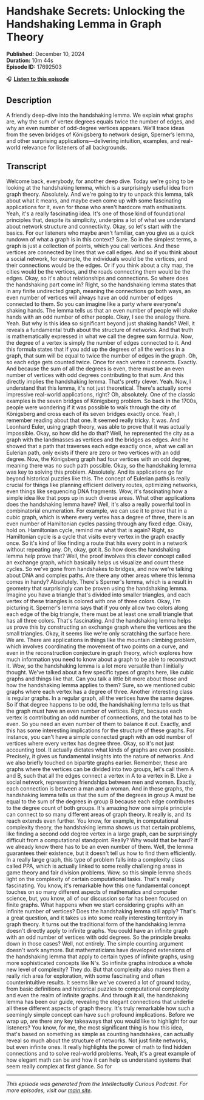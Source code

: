 # Handshake Secrets: Unlocking the Handshaking Lemma in Graph Theory

**Published:** December 10, 2024  
**Duration:** 10m 44s  
**Episode ID:** 17692503

🎧 **[Listen to this episode](https://intellectuallycurious.buzzsprout.com/2529712/episodes/17692503-handshake-secrets-unlocking-the-handshaking-lemma-in-graph-theory)**

## Description

A friendly deep-dive into the handshaking lemma. We explain what graphs are, why the sum of vertex degrees equals twice the number of edges, and why an even number of odd-degree vertices appears. We’ll trace ideas from the seven bridges of Königsberg to network design, Sperner’s lemma, and other surprising applications—delivering intuition, examples, and real-world relevance for listeners of all backgrounds.

## Transcript

Welcome back, everybody, for another deep dive. Today we're going to be looking at the handshaking lemma, which is a surprisingly useful idea from graph theory. Absolutely. And we're going to try to unpack this lemma, talk about what it means, and maybe even come up with some fascinating applications for it, even for those who aren't hardcore math enthusiasts. Yeah, it's a really fascinating idea. It's one of those kind of foundational principles that, despite its simplicity, underpins a lot of what we understand about network structure and connectivity. Okay, so let's start with the basics. For our listeners who maybe aren't familiar, can you give us a quick rundown of what a graph is in this context? Sure. So in the simplest terms, a graph is just a collection of points, which you call vertices. And these vertices are connected by lines that we call edges. And so if you think about a social network, for example, the individuals would be the vertices, and their connections would be the edges. Or if you think about a city map, the cities would be the vertices, and the roads connecting them would be the edges. Okay, so it's about relationships and connections. So where does the handshaking part come in? Right, so the handshaking lemma states that in any finite undirected graph, meaning the connections go both ways, an even number of vertices will always have an odd number of edges connected to them. So you can imagine like a party where everyone's shaking hands. The lemma tells us that an even number of people will shake hands with an odd number of other people. Okay, I see the analogy there. Yeah. But why is this idea so significant beyond just shaking hands? Well, it reveals a fundamental truth about the structure of networks. And that truth is mathematically expressed in what we call the degree sum formula. Now, the degree of a vertex is simply the number of edges connected to it. And this formula states that if you add up the degrees of all the vertices in a graph, that sum will be equal to twice the number of edges in the graph. Oh, so each edge gets counted twice. Once for each vertex it connects. Exactly. And because the sum of all the degrees is even, there must be an even number of vertices with odd degrees contributing to that sum. And this directly implies the handshaking lemma. That's pretty clever. Yeah. Now, I understand that this lemma, it's not just theoretical. There's actually some impressive real-world applications, right? Oh, absolutely. One of the classic examples is the seven bridges of Königsberg problem. So back in the 1700s, people were wondering if it was possible to walk through the city of Königsberg and cross each of its seven bridges exactly once. Yeah, I remember reading about that one. It seemed really tricky. It was. And Leonhard Euler, using graph theory, was able to prove that it was actually impossible. Okay, so how did he do that? Well, he represented the city as a graph with the landmasses as vertices and the bridges as edges. And he showed that a path that traverses each edge exactly once, what we call an Eulerian path, only exists if there are zero or two vertices with an odd degree. Now, the Königsberg graph had four vertices with an odd degree, meaning there was no such path possible. Okay, so the handshaking lemma was key to solving this problem. Absolutely. And its applications go far beyond historical puzzles like this. The concept of Eulerian paths is really crucial for things like planning efficient delivery routes, optimizing networks, even things like sequencing DNA fragments. Wow, it's fascinating how a simple idea like that pops up in such diverse areas. What other applications does the handshaking lemma have? Well, it's also a really powerful tool in combinatorial enumeration. For example, we can use it to prove that in a cubic graph, which is where every vertex has a degree of three, there is an even number of Hamiltonian cycles passing through any fixed edge. Okay, hold on. Hamiltonian cycle, remind me what that is again? Right, so Hamiltonian cycle is a cycle that visits every vertex in the graph exactly once. So it's kind of like finding a route that hits every point in a network without repeating any. Oh, okay, got it. So how does the handshaking lemma help prove that? Well, the proof involves this clever concept called an exchange graph, which basically helps us visualize and count these cycles. So we've gone from handshakes to bridges, and now we're talking about DNA and complex paths. Are there any other areas where this lemma comes in handy? Absolutely. There's Sperner's lemma, which is a result in geometry that surprisingly can be proven using the handshaking lemma. Imagine you have a triangle that's divided into smaller triangles, and each vertex of these triangles is colored with one of three colors. Okay, I'm picturing it. Sperner's lemma says that if you only allow two colors along each edge of the big triangle, there must be at least one small triangle that has all three colors. That's fascinating. And the handshaking lemma helps us prove this by constructing an exchange graph where the vertices are the small triangles. Okay, it seems like we're only scratching the surface here. We are. There are applications in things like the mountain climbing problem, which involves coordinating the movement of two points on a curve, and even in the reconstruction conjecture in graph theory, which explores how much information you need to know about a graph to be able to reconstruct it. Wow, so the handshaking lemma is a lot more versatile than I initially thought. We've talked about a few specific types of graphs here, like cubic graphs and things like that. Can you talk a little bit more about those and how the handshaking lemma applies to them? Sure, so we mentioned cubic graphs where each vertex has a degree of three. Another interesting class is regular graphs. In a regular graph, all the vertices have the same degree. So if that degree happens to be odd, the handshaking lemma tells us that the graph must have an even number of vertices. Right, because each vertex is contributing an odd number of connections, and the total has to be even. So you need an even number of them to balance it out. Exactly, and this has some interesting implications for the structure of these graphs. For instance, you can't have a simple connected graph with an odd number of vertices where every vertex has degree three. Okay, so it's not just accounting tool. It actually dictates what kinds of graphs are even possible. Precisely, it gives us fundamental insights into the nature of networks. And we also briefly touched on bipartite graphs earlier. Remember, these are graphs where the vertices can be divided into two groups, let's call them A and B, such that all the edges connect a vertex in A to a vertex in B. Like a social network, representing friendships between men and women. Exactly, each connection is between a man and a woman. And in these graphs, the handshaking lemma tells us that the sum of the degrees in group A must be equal to the sum of the degrees in group B because each edge contributes to the degree count of both groups. It's amazing how one simple principle can connect to so many different areas of graph theory. It really is, and its reach extends even further. You know, for example, in computational complexity theory, the handshaking lemma shows us that certain problems, like finding a second odd degree vertex in a large graph, can be surprisingly difficult from a computational standpoint. Really? Why would that be hard? If we already know there has to be an even number of them. Well, the lemma guarantees their existence, but it doesn't tell us how to find them efficiently. In a really large graph, this type of problem falls into a complexity class called PPA, which is actually linked to some really challenging areas in game theory and fair division problems. Wow, so this simple lemma sheds light on the complexity of certain computational tasks. That's really fascinating. You know, it's remarkable how this one fundamental concept touches on so many different aspects of mathematics and computer science, but, you know, all of our discussion so far has been focused on finite graphs. What happens when we start considering graphs with an infinite number of vertices? Does the handshaking lemma still apply? That's a great question, and it takes us into some really interesting territory in graph theory. It turns out the traditional form of the handshaking lemma doesn't directly apply to infinite graphs. You could have an infinite graph with an odd number of vertices with odd degrees. So the principle breaks down in those cases? Well, not entirely. The simple counting argument doesn't work anymore. But mathematicians have developed extensions of the handshaking lemma that apply to certain types of infinite graphs, using more sophisticated concepts like N's. So infinite graphs introduce a whole new level of complexity? They do. But that complexity also makes them a really rich area for exploration, with some fascinating and often counterintuitive results. It seems like we've covered a lot of ground today, from basic definitions and historical puzzles to computational complexity and even the realm of infinite graphs. And through it all, the handshaking lemma has been our guide, revealing the elegant connections that underlie all these different aspects of graph theory. It's truly remarkable how such a seemingly simple concept can have such profound implications. Before we wrap up, are there any key takeaways that you would like to highlight for our listeners? You know, for me, the most significant thing is how this idea, that's based on something as simple as counting handshakes, can actually reveal so much about the structure of networks. Not just finite networks, but even infinite ones. It really highlights the power of math to find hidden connections and to solve real-world problems. Yeah, it's a great example of how elegant math can be and how it can help us understand systems that seem really complex at first glance. So for

---
*This episode was generated from the Intellectually Curious Podcast. For more episodes, visit our [main site](https://intellectuallycurious.buzzsprout.com).*
